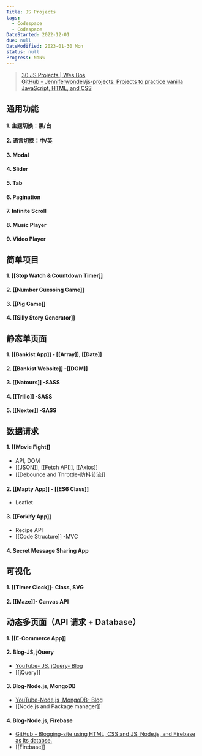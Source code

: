 ```yaml
---
Title: JS Projects
tags:
  - Codespace
  - Codespace
DateStarted: 2022-12-01
due: null
DateModified: 2023-01-30 Mon
status: null
Progress: NaN%
---
```


> [30 JS Projects | Wes Bos](https://courses.wesbos.com/account)  
> [GitHub - Jenniferwonder/js-projects: Projects to practice vanilla JavaScript, HTML, and CSS](https://github.com/Jenniferwonder/js-projects)

## 通用功能

#### 1. 主题切换：黑/白

#### 2. 语言切换：中/英

#### 3. Modal

#### 4. Slider

#### 5. Tab

#### 6. Pagination

#### 7. Infinite Scroll

#### 8. Music Player

#### 9. Video Player

## 简单项目

#### 1. [[Stop Watch & Countdown Timer]]

#### 2. [[Number Guessing Game]]

#### 3. [[Pig Game]]

#### 4. [[Silly Story Generator]]

## 静态单页面

#### 1. [[Bankist App]] - [[Array]], [[Date]]

#### 2. [[Bankist Website]] -[[DOM]]

#### 3. [[Natours]] -SASS

#### 4. [[Trillo]] -SASS

#### 5. [[Nexter]] -SASS

## 数据请求

#### 1. [[Movie Fight]]

- API, DOM
- [[JSON]], [[Fetch API]], [[Axios]]
- [[Debounce and Throttle-防抖节流]]

#### 2. [[Mapty App]] - [[ES6 Class]]

- Leaflet

#### 3. [[Forkify App]]

- Recipe API
- [[Code Structure]] -MVC

#### 4. Secret Message Sharing App

## 可视化

#### 1. [[Timer Clock]]- **Class, SVG**

#### 2. [[Maze]]- Canvas API

## 动态多页面（API 请求 + Database）

#### 1. [[E-Commerce App]]

#### 2. Blog-JS, jQuery

- [YouTube- JS, jQuery- Blog](https://www.youtube.com/watch?v=gZHjMVE_e10&t=1531s)
- [[jQuery]]

#### 3. Blog-Node.js, MongoDB

- [YouTube-Node.js, MongoDB- Blog](https://www.youtube.com/watch?v=1NrHkjlWVhM&list=RDCMUCFbNIlppjAuEX4znoulh0Cw&start_radio=1&t=138s)
- [[Node.js and Package manager]]

#### 4. Blog-Node.js, Firebase

- [GitHub - Blogging-site using HTML, CSS and JS, Node.js, and Firebase as its databse.](https://github.com/kunaal438/blogging-site)
- [[Firebase]]
